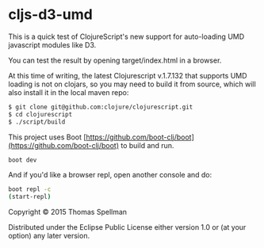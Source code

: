 # cljs-d3-umd

This is a quick test of ClojureScript's new support for auto-loading UMD javascript modules like D3.  

You can test the result by opening target/index.html in a browser.

At this time of writing, the latest Clojurescript v.1.7.132 that supports UMD loading is not on clojars, so you may need to build it from source, which will also install it in the local maven repo:

```bash
$ git clone git@github.com:clojure/clojurescript.git
$ cd clojurescript
$ ./script/build
```

This project uses Boot [https://github.com/boot-clj/boot](https://github.com/boot-clj/boot) to build and run.

```bash
boot dev
```

And if you'd like a browser repl, open another console and do:

```bash
boot repl -c
(start-repl)
```

Copyright © 2015 Thomas Spellman

Distributed under the Eclipse Public License either version 1.0 or (at your option) any later version.

